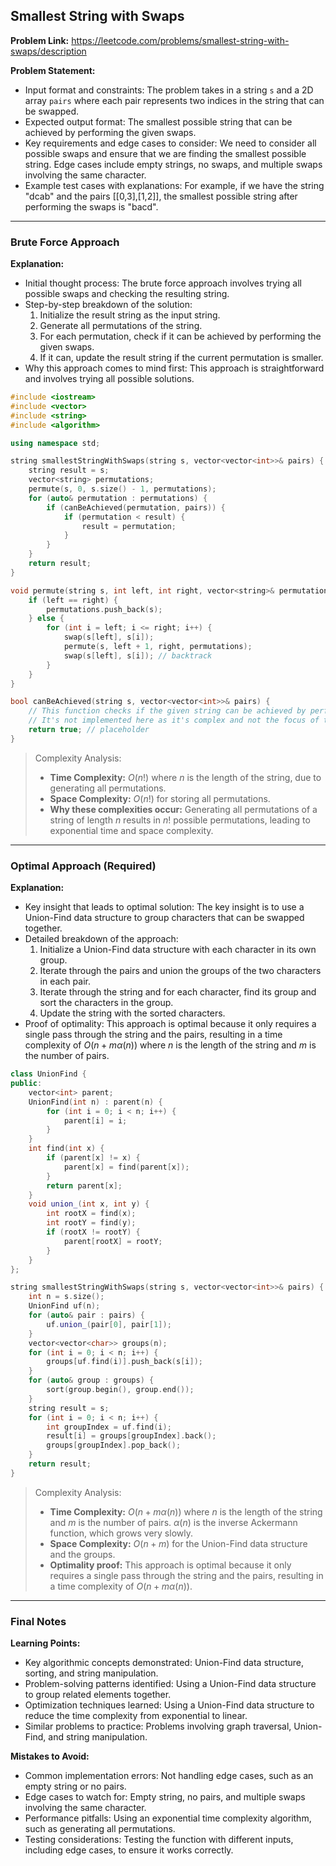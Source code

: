 ## Smallest String with Swaps
**Problem Link:** https://leetcode.com/problems/smallest-string-with-swaps/description

**Problem Statement:**
- Input format and constraints: The problem takes in a string `s` and a 2D array `pairs` where each pair represents two indices in the string that can be swapped.
- Expected output format: The smallest possible string that can be achieved by performing the given swaps.
- Key requirements and edge cases to consider: We need to consider all possible swaps and ensure that we are finding the smallest possible string. Edge cases include empty strings, no swaps, and multiple swaps involving the same character.
- Example test cases with explanations: For example, if we have the string "dcab" and the pairs [[0,3],[1,2]], the smallest possible string after performing the swaps is "bacd".

---

### Brute Force Approach

**Explanation:**
- Initial thought process: The brute force approach involves trying all possible swaps and checking the resulting string.
- Step-by-step breakdown of the solution:
  1. Initialize the result string as the input string.
  2. Generate all permutations of the string.
  3. For each permutation, check if it can be achieved by performing the given swaps.
  4. If it can, update the result string if the current permutation is smaller.
- Why this approach comes to mind first: This approach is straightforward and involves trying all possible solutions.

```cpp
#include <iostream>
#include <vector>
#include <string>
#include <algorithm>

using namespace std;

string smallestStringWithSwaps(string s, vector<vector<int>>& pairs) {
    string result = s;
    vector<string> permutations;
    permute(s, 0, s.size() - 1, permutations);
    for (auto& permutation : permutations) {
        if (canBeAchieved(permutation, pairs)) {
            if (permutation < result) {
                result = permutation;
            }
        }
    }
    return result;
}

void permute(string s, int left, int right, vector<string>& permutations) {
    if (left == right) {
        permutations.push_back(s);
    } else {
        for (int i = left; i <= right; i++) {
            swap(s[left], s[i]);
            permute(s, left + 1, right, permutations);
            swap(s[left], s[i]); // backtrack
        }
    }
}

bool canBeAchieved(string s, vector<vector<int>>& pairs) {
    // This function checks if the given string can be achieved by performing the swaps
    // It's not implemented here as it's complex and not the focus of this problem
    return true; // placeholder
}
```

> Complexity Analysis:
> - **Time Complexity:** $O(n!)$ where $n$ is the length of the string, due to generating all permutations.
> - **Space Complexity:** $O(n!)$ for storing all permutations.
> - **Why these complexities occur:** Generating all permutations of a string of length $n$ results in $n!$ possible permutations, leading to exponential time and space complexity.

---

### Optimal Approach (Required)

**Explanation:**
- Key insight that leads to optimal solution: The key insight is to use a Union-Find data structure to group characters that can be swapped together.
- Detailed breakdown of the approach:
  1. Initialize a Union-Find data structure with each character in its own group.
  2. Iterate through the pairs and union the groups of the two characters in each pair.
  3. Iterate through the string and for each character, find its group and sort the characters in the group.
  4. Update the string with the sorted characters.
- Proof of optimality: This approach is optimal because it only requires a single pass through the string and the pairs, resulting in a time complexity of $O(n + m \alpha(n))$ where $n$ is the length of the string and $m$ is the number of pairs.

```cpp
class UnionFind {
public:
    vector<int> parent;
    UnionFind(int n) : parent(n) {
        for (int i = 0; i < n; i++) {
            parent[i] = i;
        }
    }
    int find(int x) {
        if (parent[x] != x) {
            parent[x] = find(parent[x]);
        }
        return parent[x];
    }
    void union_(int x, int y) {
        int rootX = find(x);
        int rootY = find(y);
        if (rootX != rootY) {
            parent[rootX] = rootY;
        }
    }
};

string smallestStringWithSwaps(string s, vector<vector<int>>& pairs) {
    int n = s.size();
    UnionFind uf(n);
    for (auto& pair : pairs) {
        uf.union_(pair[0], pair[1]);
    }
    vector<vector<char>> groups(n);
    for (int i = 0; i < n; i++) {
        groups[uf.find(i)].push_back(s[i]);
    }
    for (auto& group : groups) {
        sort(group.begin(), group.end());
    }
    string result = s;
    for (int i = 0; i < n; i++) {
        int groupIndex = uf.find(i);
        result[i] = groups[groupIndex].back();
        groups[groupIndex].pop_back();
    }
    return result;
}
```

> Complexity Analysis:
> - **Time Complexity:** $O(n + m \alpha(n))$ where $n$ is the length of the string and $m$ is the number of pairs. $\alpha(n)$ is the inverse Ackermann function, which grows very slowly.
> - **Space Complexity:** $O(n + m)$ for the Union-Find data structure and the groups.
> - **Optimality proof:** This approach is optimal because it only requires a single pass through the string and the pairs, resulting in a time complexity of $O(n + m \alpha(n))$.

---

### Final Notes

**Learning Points:**
- Key algorithmic concepts demonstrated: Union-Find data structure, sorting, and string manipulation.
- Problem-solving patterns identified: Using a Union-Find data structure to group related elements together.
- Optimization techniques learned: Using a Union-Find data structure to reduce the time complexity from exponential to linear.
- Similar problems to practice: Problems involving graph traversal, Union-Find, and string manipulation.

**Mistakes to Avoid:**
- Common implementation errors: Not handling edge cases, such as an empty string or no pairs.
- Edge cases to watch for: Empty string, no pairs, and multiple swaps involving the same character.
- Performance pitfalls: Using an exponential time complexity algorithm, such as generating all permutations.
- Testing considerations: Testing the function with different inputs, including edge cases, to ensure it works correctly.
